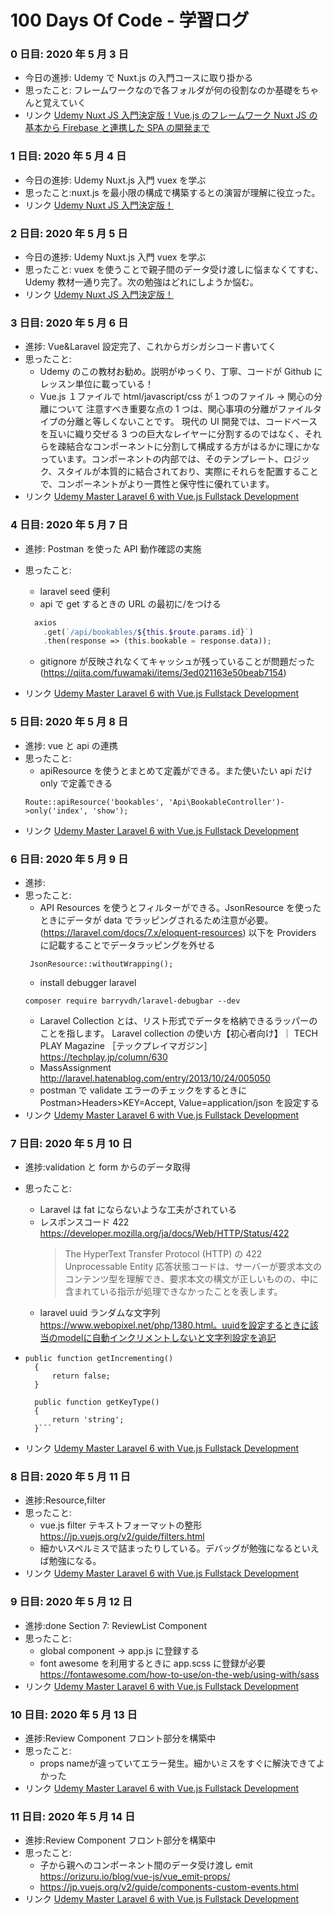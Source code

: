 # 100 Days Of Code - 学習ログ

### 0 日目: 2020 年 5 月 3 日

- 今日の進捗: Udemy で Nuxt.js の入門コースに取り掛かる
- 思ったこと: フレームワークなので各フォルダが何の役割なのか基礎をちゃんと覚えていく
- リンク [Udemy Nuxt JS 入門決定版！Vue.js のフレームワーク Nuxt JS の基本から Firebase と連携した SPA の開発まで](https://www.udemy.com/course/nuxtjs-the-complete-guide/)

### 1 日目: 2020 年 5 月 4 日

- 今日の進捗: Udemy Nuxt.js 入門 vuex を学ぶ
- 思ったこと:nuxt.js を最小限の構成で構築するとの演習が理解に役立った。
- リンク [Udemy Nuxt JS 入門決定版！](https://www.udemy.com/course/nuxtjs-the-complete-guide/)

### 2 日目: 2020 年 5 月 5 日

- 今日の進捗: Udemy Nuxt.js 入門 vuex を学ぶ
- 思ったこと: vuex を使うことで親子間のデータ受け渡しに悩まなくてすむ、Udemy 教材一通り完了。次の勉強はどれにしようか悩む。
- リンク [Udemy Nuxt JS 入門決定版！](https://www.udemy.com/course/nuxtjs-the-complete-guide/)

### 3 日目: 2020 年 5 月 6 日

- 進捗: Vue&Laravel 設定完了、これからガシガシコード書いてく
- 思ったこと:
  - Udemy のこの教材お勧め。説明がゆっくり、丁寧、コードが Github にレッスン単位に載っている！
  - Vue.js １ファイルで html/javascript/css が１つのファイル → 関心の分離について 注意すべき重要な点の 1 つは、関心事項の分離がファイルタイプの分離と等しくないことです。 現代の UI 開発では、コードベースを互いに織り交ぜる 3 つの巨大なレイヤーに分割するのではなく、それらを疎結合なコンポーネントに分割して構成する方がはるかに理にかなっています。コンポーネントの内部では、そのテンプレート、ロジック、スタイルが本質的に結合されており、実際にそれらを配置することで、コンポーネントがより一貫性と保守性に優れています。
- リンク [Udemy Master Laravel 6 with Vue.js Fullstack Development](https://www.udemy.com/course/master-laravel-6-with-vuejs-fullstack-development/)

### 4 日目: 2020 年 5 月 7 日

- 進捗: Postman を使った API 動作確認の実施
- 思ったこと:

  - laravel seed 便利
  - api で get するときの URL の最初に/をつける

  ```php
    axios
      .get(`/api/bookables/${this.$route.params.id}`)
      .then(response => (this.bookable = response.data));
  ```

  - gitignore が反映されなくてキャッシュが残っていることが問題だった(https://qiita.com/fuwamaki/items/3ed021163e50beab7154)

- リンク [Udemy Master Laravel 6 with Vue.js Fullstack Development](https://www.udemy.com/course/master-laravel-6-with-vuejs-fullstack-development/)

### 5 日目: 2020 年 5 月 8 日

- 進捗: vue と api の連携
- 思ったこと:
  - apiResource を使うとまとめて定義ができる。また使いたい api だけ only で定義できる
  ```
  Route::apiResource('bookables', 'Api\BookableController')->only('index', 'show');
  ```
- リンク [Udemy Master Laravel 6 with Vue.js Fullstack Development](https://www.udemy.com/course/master-laravel-6-with-vuejs-fullstack-development/)

### 6 日目: 2020 年 5 月 9 日

- 進捗:
- 思ったこと:
  - API Resources を使うとフィルターができる。JsonResource を使ったときにデータが data でラッピングされるため注意が必要。(https://laravel.com/docs/7.x/eloquent-resources) 以下を Providers に記載することでデータラッピングを外せる
  ```
   JsonResource::withoutWrapping();
  ```
  - install debugger laravel
  ```
  composer require barryvdh/laravel-debugbar --dev
  ```
  - Laravel Collection とは、リスト形式でデータを格納できるラッパーのことを指します。 Laravel collection の使い方【初心者向け】｜ TECH PLAY Magazine ［テックプレイマガジン］ https://techplay.jp/column/630
  - MassAssignment http://laravel.hatenablog.com/entry/2013/10/24/005050
  - postman で validate エラーのチェックをするときに Postman>Headers>KEY=Accept, Value=application/json を設定する
- リンク [Udemy Master Laravel 6 with Vue.js Fullstack Development](https://www.udemy.com/course/master-laravel-6-with-vuejs-fullstack-development/)

### 7 日目: 2020 年 5 月 10 日

- 進捗:validation と form からのデータ取得
- 思ったこと:
  - Laravel は fat にならないような工夫がされている
  - レスポンスコード 422 https://developer.mozilla.org/ja/docs/Web/HTTP/Status/422
    > The HyperText Transfer Protocol (HTTP) の 422 Unprocessable Entity 応答状態コードは、サーバーが要求本文のコンテンツ型を理解でき、要求本文の構文が正しいものの、中に含まれている指示が処理できなかったことを表します。
  - laravel uuid ランダムな文字列 https://www.webopixel.net/php/1380.html。uuidを設定するときに該当のmodelに自動インクリメントしないと文字列設定を追記
- ````
  public function getIncrementing()
    {
        return false;
    }

    public function getKeyType()
    {
        return 'string';
    }```
  ````

- リンク [Udemy Master Laravel 6 with Vue.js Fullstack Development](https://www.udemy.com/course/master-laravel-6-with-vuejs-fullstack-development/)

### 8 日目: 2020 年 5 月 11 日

- 進捗:Resource,filter
- 思ったこと:
  - vue.js filter テキストフォーマットの整形 https://jp.vuejs.org/v2/guide/filters.html
  - 細かいスペルミスで詰まったりしている。デバッグが勉強になるといえば勉強になる。
- リンク [Udemy Master Laravel 6 with Vue.js Fullstack Development](https://www.udemy.com/course/master-laravel-6-with-vuejs-fullstack-development/)

### 9 日目: 2020 年 5 月 12 日

- 進捗:done Section 7: ReviewList Component
- 思ったこと:
  - global component -> app.js に登録する
  - font awesome を利用するときに app.scss に登録が必要 https://fontawesome.com/how-to-use/on-the-web/using-with/sass
- リンク [Udemy Master Laravel 6 with Vue.js Fullstack Development](https://www.udemy.com/course/master-laravel-6-with-vuejs-fullstack-development/)

### 10 日目: 2020 年 5 月 13 日

- 進捗:Review Component フロント部分を構築中
- 思ったこと:
  - props nameが違っていてエラー発生。細かいミスをすぐに解決できてよかった
- リンク [Udemy Master Laravel 6 with Vue.js Fullstack Development](https://www.udemy.com/course/master-laravel-6-with-vuejs-fullstack-development/)

### 11 日目: 2020 年 5 月 14 日

- 進捗:Review Component フロント部分を構築中
- 思ったこと:
  - 子から親へのコンポーネント間のデータ受け渡し emit https://orizuru.io/blog/vue-js/vue_emit-props/
  - https://jp.vuejs.org/v2/guide/components-custom-events.html
- リンク [Udemy Master Laravel 6 with Vue.js Fullstack Development](https://www.udemy.com/course/master-laravel-6-with-vuejs-fullstack-development/)
